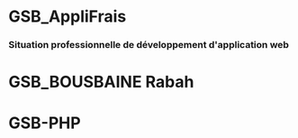 # GSB_AppliFrais  
### Situation professionnelle de développement d'application web  


# GSB_BOUSBAINE Rabah
# GSB-PHP

